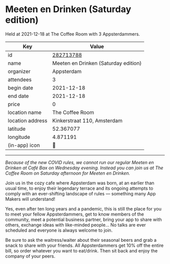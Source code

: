 # Meeten en Drinken (Saturday edition)
Held at 2021-12-18 at The Coffee Room with 3 Appsterdammers.
        
|Key|Value
|---|---|
|id|[282713788](https://www.meetup.com/appsterdam/events/282713788/)|
|name|Meeten en Drinken (Saturday edition)|
|organizer|Appsterdam|
|attendees|3|
|begin date|2021-12-18|
|end date|2021-12-18|
|price|0|
|location name|The Coffee Room|
|location address|Kinkerstraat 110, Amsterdam|
|latitude|52.367077|
|longitude|4.871191|
|(in-app) icon|🍺|

---

*Because of the new COVID rules, we cannot run our regular Meeten en Drinken at Café Bax on Wednesday evening. Instead you can join us at The Coffee Room on Saturday afternoon for Meeten en Drinken.*

Join us in the cozy cafe where Appsterdam was born, at an earlier than usual time, to enjoy their legendary terrace and its ongoing attempts to comply with an ever-shifting landscape of rules — something many App Makers will understand!

Yes, even after ten long years and a pandemic, this is still the place for you to meet your fellow Appsterdammers, get to know members of the community, meet a potential business partner, bring your app to share with others, exchange ideas with like-minded people... No talks are ever scheduled and everyone is always welcome to join.

Be sure to ask the waitress/waiter about their seasonal beers and grab a snack to share with your friends. All Appsterdammers get 10% off the entire bill, so order whatever you want to eat/drink. Then sit back and enjoy the company of your peers.


